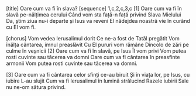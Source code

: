 [title] Oare cum va fi în slava?
[sequence] 1,c,2,c,3,c
[1]
Oare cum va fi în slavă pe-nălțimea cerului
Când vom sta față-n față privind Slava Mielului
Da, știm ziua nu-i departe și Isus va reveni
El nădejdea noastră vie în curând cu El vom fi.

[chorus]
Vom vedea Ierusalimul dorit
Ce ne-a fost de Tatăl pregătit
Vom înălța cântarea, imnul preaslăvit
Cu El pururi vom rămâne
Dincolo de zări pe culme în veșnicii
[2]
Oare cum va fi în slavă, pe Isus Îl vom privi
Vom putea rosti cuvinte sau tăcerea va domni
Oare cum va fi cântarea în preasfinte armonii
Vom putea rosti cuvinte sau tăcerea va domni.

[3]
Oare cum va fi cântarea celor sfinți ce-au biruit
Și în viața lor, pe Isus, cu iubire L-au slujit
Cum va fi Ierusalimul în lumină strălucind
Razele iubirii Sale nu ne-om sătura privind.

